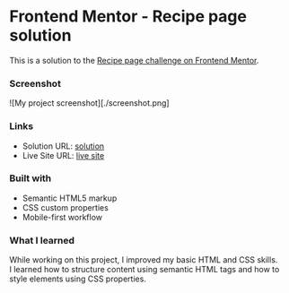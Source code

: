 # Frontend Mentor - Recipe page solution

This is a solution to the [Recipe page challenge on Frontend Mentor](https://www.frontendmentor.io/challenges/recipe-page-KiTsR8QQKm).


### Screenshot

![My project screenshot][./screenshot.png]


### Links

- Solution URL: [solution](https://github.com/Iryna-cr/Recipe-page.git)
- Live Site URL: [live site](https://iryna-cr.github.io/Recipe-page/)



### Built with

- Semantic HTML5 markup
- CSS custom properties
- Mobile-first workflow


### What I learned

While working on this project, I improved my basic HTML and CSS skills.  
I learned how to structure content using semantic HTML tags and how to style elements using CSS properties.








